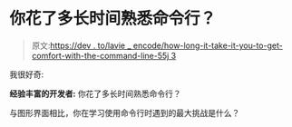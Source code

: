 # 你花了多长时间熟悉命令行？

> 原文:[https://dev . to/lavie _ encode/how-long-it-take-it-you-to-get-comfort-with-the-command-line-55j 3](https://dev.to/lavie_encode/how-long-did-it-take-you-to-get-comfortable-with-the-command-line-55j3)

我很好奇:

**经验丰富的开发者:**
你花了多长时间熟悉命令行？

与图形界面相比，你在学习使用命令行时遇到的最大挑战是什么？